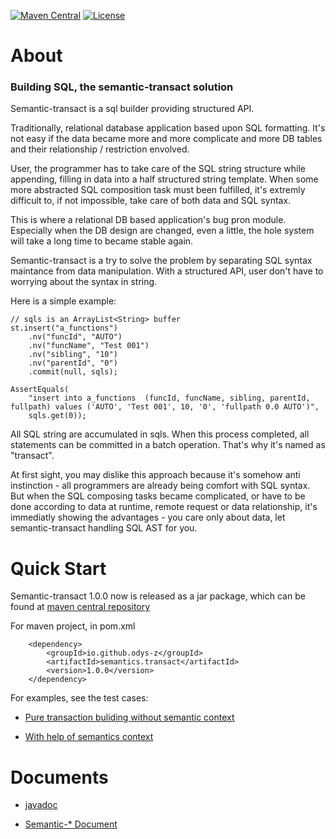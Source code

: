 [![Maven Central](https://maven-badges.herokuapp.com/maven-central/io.github.odys-z/semantics.transact/badge.svg)](https://maven-badges.herokuapp.com/maven-central/io.github.odys-z/semantics.transact/)
[![License](http://img.shields.io/:license-apache-blue.svg)](http://www.apache.org/licenses/LICENSE-2.0.html)

# About

### Building SQL, the semantic-transact solution

Semantic-transact is a sql builder providing structured API.

Traditionally, relational database application based upon SQL formatting.
It's not easy if the data became more and more complicate and more DB tables and their relationship /
restriction envolved.

User, the programmer has to take care of the SQL string structure while appending, filling in data
into a half structured string template. When some more abstracted SQL composition task must been
fulfilled, it's extremly difficult to, if not impossible, take care of both data and SQL syntax.

This is where a relational DB based application's bug pron module. Especially when the DB design are changed,
even a little, the hole system will take a long time to became stable again.

Semantic-transact is a try to solve the problem by separating SQL syntax maintance from data manipulation.
With a structured API, user don't have to worrying about the syntax in string.

Here is a simple example:

    // sqls is an ArrayList<String> buffer
    st.insert("a_functions")
        .nv("funcId", "AUTO")
        .nv("funcName", "Test 001")
        .nv("sibling", "10")
        .nv("parentId", "0")
        .commit(null, sqls);

    AssertEquals(
        "insert into a_functions  (funcId, funcName, sibling, parentId, fullpath) values ('AUTO', 'Test 001', 10, '0', 'fullpath 0.0 AUTO')",
        sqls.get(0));

All SQL string are accumulated in sqls. When this process completed, all statements
can be committed in a batch operation. That's why it's named as "transact".

At first sight, you may dislike this approach because it's somehow anti instinction - all
programmers are already being comfort with SQL syntax. But when the SQL composing
tasks became complicated, or have to be done according to data at runtime, remote
request or data relationship, it's immediatly showing the advantages - you care
only about data, let semantic-transact handling SQL AST for you.

# Quick Start

Semantic-transact 1.0.0 now is released as a jar package, which can be found at
[maven central repository](https://search.maven.org/artifact/io.github.odys-z/semantics.transact)

For maven project, in pom.xml
~~~
    <dependency>
        <groupId>io.github.odys-z</groupId>
        <artifactId>semantics.transact</artifactId>
        <version>1.0.0</version>
    </dependency>
~~~

For examples, see the test cases:

- [Pure transaction buliding without semantic context](https://github.com/odys-z/semantic-transact/blob/master/semantic.transact/src/test/java/io/odysz/transact/sql/TestTransc.java)

- [With help of semantics context](https://github.com/odys-z/semantic-transact/blob/master/semantic.transact/src/test/java/io/odysz/semantics/SemanticsTest.java)

# Documents

- [javadoc](https://odys-z.github.io/javadoc/semantic.transact/index.html)

- [Semantic-* Document](https://odys-z.github.io)
